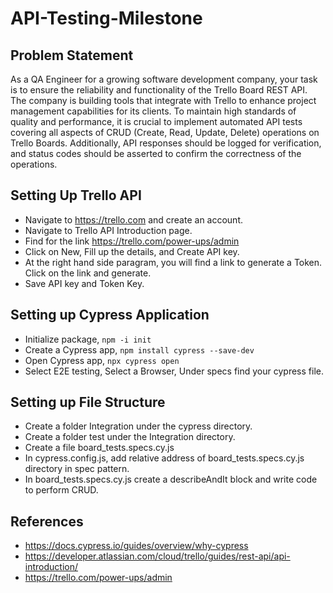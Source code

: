 # API-Testing-Milestone

## Problem Statement 
As a QA Engineer for a growing software development company, your task is to
ensure the reliability and functionality of the Trello Board REST API. The company is
building tools that integrate with Trello to enhance project management capabilities for its clients.
To maintain high standards of quality and performance, it is crucial to implement
automated API tests covering all aspects of CRUD (Create, Read, Update, Delete)
operations on Trello Boards. Additionally, API responses should be logged for
verification, and status codes should be asserted to confirm the correctness of the operations.

##  Setting Up Trello API
+ Navigate to https://trello.com and create an account.
+ Navigate to Trello API Introduction page.
+ Find for the link https://trello.com/power-ups/admin
+ Click on New, Fill up the details, and Create API key.
+ At the right hand side paragram, you will find a link to generate a Token. Click on the link and generate.
+ Save API key and Token Key.

## Setting up Cypress Application
+ Initialize package, `npm -i init`
+ Create a Cypress app, `npm install cypress --save-dev`
+ Open Cypress app, `npx cypress open`
+ Select E2E testing, Select a Browser, Under specs find your cypress file.

## Setting up File Structure
+ Create a folder Integration under the cypress directory.
+ Create a folder test under the Integration directory.
+ Create a file board_tests.specs.cy.js
+ In cypress.config.js, add relative address of board_tests.specs.cy.js directory in spec pattern.
+ In board_tests.specs.cy.js create a describeAndIt block and write code to perform CRUD.

## References 
+ https://docs.cypress.io/guides/overview/why-cypress
+ https://developer.atlassian.com/cloud/trello/guides/rest-api/api-introduction/
+ https://trello.com/power-ups/admin


